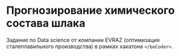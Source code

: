# Прогнозирование химического состава шлака
Задание по Data science от компании EVRAZ (оптимизация сталеплавильного производства) в рамках хакатона ```</beCoder>```.
